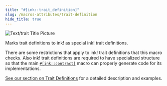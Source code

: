 ```yaml
---
title: "#[ink::trait_definition]"
slug: /macros-attributes/trait-definition
hide_title: true
---
```


![Text/trait Title Picture](/img/title/text/trait.svg)

Marks trait definitions to ink! as special ink! trait definitions.

There are some restrictions that apply to ink! trait definitions that this macro checks.
Also ink! trait definitions are required to have specialized structure so that
the main [`#[ink::contract]`](./contract.md) macro can properly generate code
for its implementations.

[See our section on Trait Definitions](../basics/trait-definitions.md) for a detailed description and examples.
